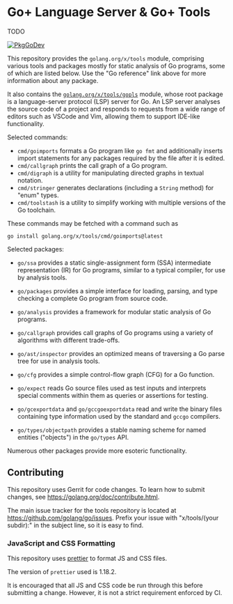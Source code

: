 # Go+ Language Server & Go+ Tools

TODO

[![PkgGoDev](https://pkg.go.dev/badge/golang.org/x/tools)](https://pkg.go.dev/golang.org/x/tools)

This repository provides the `golang.org/x/tools` module, comprising
various tools and packages mostly for static analysis of Go programs,
some of which are listed below.
Use the "Go reference" link above for more information about any package.

It also contains the
[`golang.org/x/tools/gopls`](https://pkg.go.dev/golang.org/x/tools/gopls)
module, whose root package is a language-server protocol (LSP) server for Go.
An LSP server analyses the source code of a project and
responds to requests from a wide range of editors such as VSCode and
Vim, allowing them to support IDE-like functionality.

<!-- List only packages of general interest below. -->

Selected commands:

- `cmd/goimports` formats a Go program like `go fmt` and additionally
  inserts import statements for any packages required by the file
  after it is edited.
- `cmd/callgraph` prints the call graph of a Go program.
- `cmd/digraph` is a utility for manipulating directed graphs in textual notation.
- `cmd/stringer` generates declarations (including a `String` method) for "enum" types.
- `cmd/toolstash` is a utility to simplify working with multiple versions of the Go toolchain.

These commands may be fetched with a command such as
```
go install golang.org/x/tools/cmd/goimports@latest
```

Selected packages:

- `go/ssa` provides a static single-assignment form (SSA) intermediate
  representation (IR) for Go programs, similar to a typical compiler,
  for use by analysis tools.

- `go/packages` provides a simple interface for loading, parsing, and
  type checking a complete Go program from source code.

- `go/analysis` provides a framework for modular static analysis of Go
  programs.

- `go/callgraph` provides call graphs of Go programs using a variety
  of algorithms with different trade-offs.

- `go/ast/inspector` provides an optimized means of traversing a Go
  parse tree for use in analysis tools.

- `go/cfg` provides a simple control-flow graph (CFG) for a Go function.

- `go/expect` reads Go source files used as test inputs and interprets
  special comments within them as queries or assertions for testing.

- `go/gcexportdata` and `go/gccgoexportdata` read and write the binary
  files containing type information used by the standard and `gccgo` compilers.

- `go/types/objectpath` provides a stable naming scheme for named
  entities ("objects") in the `go/types` API.

Numerous other packages provide more esoteric functionality.

<!-- Some that didn't make the cut:

golang.org/x/tools/benchmark/parse
golang.org/x/tools/go/ast/astutil
golang.org/x/tools/go/types/typeutil
golang.org/x/tools/playground
golang.org/x/tools/present
golang.org/x/tools/refactor/importgraph
golang.org/x/tools/refactor/rename
golang.org/x/tools/refactor/satisfy
golang.org/x/tools/txtar

-->

## Contributing

This repository uses Gerrit for code changes.
To learn how to submit changes, see https://golang.org/doc/contribute.html.

The main issue tracker for the tools repository is located at
https://github.com/golang/go/issues. Prefix your issue with "x/tools/(your
subdir):" in the subject line, so it is easy to find.

### JavaScript and CSS Formatting

This repository uses [prettier](https://prettier.io/) to format JS and CSS files.

The version of `prettier` used is 1.18.2.

It is encouraged that all JS and CSS code be run through this before submitting
a change. However, it is not a strict requirement enforced by CI.
